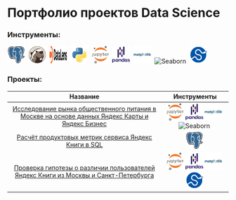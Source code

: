 # Портфолио проектов Data Science

###  Инструменты:
<div>
  <img src="https://github.com/devicons/devicon/blob/master/icons/postgresql/postgresql-original.svg" title="PostgreSQL" alt="PostgreSQL" width="40" height="40"/>&nbsp; 
  <img src="https://github.com/devicons/devicon/blob/master/icons/dbeaver/dbeaver-original.svg" title="DBeaver" alt="DBeaver" width="40" height="40"/>&nbsp;
  <img src="https://github.com/datalens-tech/docs/blob/main/assets/icon/logo.svg" title="DataLens" alt="DataLens" width="40" height="40"/>&nbsp;
  <img src="https://github.com/devicons/devicon/blob/master/icons/python/python-original.svg" title="Python" alt="Python" width="40" height="40"/>&nbsp;
  <img src="https://github.com/devicons/devicon/blob/master/icons/jupyter/jupyter-original-wordmark.svg" title="Jupyter" alt="Jupyter" width="40" height="40"/>&nbsp;
  <img src="https://github.com/devicons/devicon/blob/master/icons/pandas/pandas-original-wordmark.svg" title="Pandas" alt="Pandas" width="40" height="40"/>&nbsp;
  <img src="https://github.com/devicons/devicon/blob/master/icons/matplotlib/matplotlib-original-wordmark.svg" title="Matplotlib" alt="Matplotlib" width="40" height="40"/>&nbsp;
  <img src="https://seaborn.pydata.org/_images/logo-tall-lightbg.svg" title="Seaborn" alt="Seaborn" width="40" height="40"/>&nbsp;
  <img src="https://github.com/scipy/scipy/blob/bd66693b8aecc6f528ca9b1cfd6bb1f61477ca0f/doc/source/_static/logo.svg?plain=1#L2" title="SciPy" alt="SciPy" width="40" height="40"/>&nbsp;
</div>

###  Проекты:
| Название | Инструменты |
| :--------: | :-------: |
|[Исследование рынка общественного питания в Москве на основе данных Яндекс Карты и Яндекс Бизнес](https://github.com/ruslanbakht/projects/tree/main/yandex_practicum/catering_moscow) |<img src="https://github.com/devicons/devicon/blob/master/icons/jupyter/jupyter-original-wordmark.svg" title="Jupyter" alt="Jupyter" width="40" height="40"/>&nbsp;<img src="https://github.com/devicons/devicon/blob/master/icons/pandas/pandas-original-wordmark.svg" title="Pandas" alt="Pandas" width="40" height="40"/>&nbsp;<img src="https://github.com/devicons/devicon/blob/master/icons/matplotlib/matplotlib-original-wordmark.svg" title="Matplotlib" alt="Matplotlib" width="40" height="40"/>&nbsp;<img src="https://seaborn.pydata.org/_images/logo-tall-lightbg.svg" title="Seaborn" alt="Seaborn" width="40" height="40"/>&nbsp;|
|[Расчёт продуктовых метрик сервиса Яндекс Книги в SQL](https://github.com/ruslanbakht/projects/tree/main/yandex_practicum/product_metrics_yandex_knigi) | <img src="https://github.com/devicons/devicon/blob/master/icons/postgresql/postgresql-original.svg" title="PostgreSQL" alt="PostgreSQL" width="40" height="40"/>&nbsp;|
|[Проверка гипотезы о различии пользователей Яндекс Книги из Москвы и Санкт-Петербурга](https://github.com/ruslanbakht/projects/tree/main/yandex_practicum/hypothesis_testing_yandex_knigi) |<img src="https://github.com/devicons/devicon/blob/master/icons/jupyter/jupyter-original-wordmark.svg" title="Jupyter" alt="Jupyter" width="40" height="40"/>&nbsp;<img src="https://github.com/devicons/devicon/blob/master/icons/pandas/pandas-original-wordmark.svg" title="Pandas" alt="Pandas" width="40" height="40"/>&nbsp;<img src="https://github.com/devicons/devicon/blob/master/icons/matplotlib/matplotlib-original-wordmark.svg" title="Matplotlib" alt="Matplotlib" width="40" height="40"/>&nbsp;<img src="https://github.com/scipy/scipy/blob/bd66693b8aecc6f528ca9b1cfd6bb1f61477ca0f/doc/source/_static/logo.svg?plain=1#L2" title="SciPy" alt="SciPy" width="40" height="40"/>&nbsp;|src="https://seaborn.pydata.org/_images/logo-tall-lightbg.svg" title="Seaborn" alt="Seaborn" width="40" height="40"/>&nbsp;|



